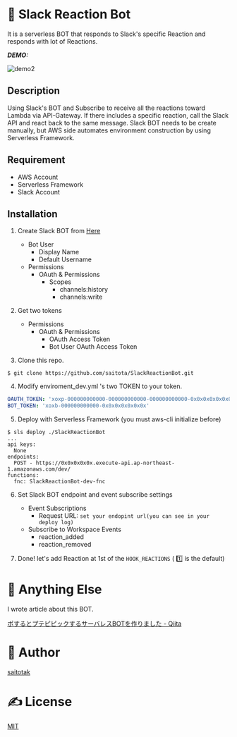 ﻿# 🤖 Slack Reaction Bot
It is a serverless BOT that responds to Slack's specific Reaction and responds with lot of Reactions.

***DEMO:***

![demo2](https://user-images.githubusercontent.com/1152469/35921649-9e76acbc-0c5e-11e8-85c3-346585669371.gif)

## Description
Using Slack's BOT and Subscribe to receive all the reactions toward Lambda via API-Gateway.
If there includes a specific reaction, call the Slack API and react back to the same message.
Slack BOT needs to be create manually, but AWS side automates environment construction by using Serverless Framework.

## Requirement
- AWS Account
- Serverless Framework
- Slack Account

## Installation
1. Create Slack BOT from [Here](https://api.slack.com/slack-apps)
    - Bot User
        - Display Name
        - Default Username
    - Permissions
        - OAuth & Permissions
            - Scopes
                - channels:history
                - channels:write
2. Get two tokens
    - Permissions
        - OAuth & Permissions
            - OAuth Access Token
            - Bot User OAuth Access Token

3. Clone this repo.
```
$ git clone https://github.com/saitota/SlackReactionBot.git
```

4. Modify enviroment_dev.yml 's two TOKEN to your token.
``` enviroment_dev.yml
OAUTH_TOKEN: 'xoxp-000000000000-000000000000-000000000000-0x0x0x0x0x0x0x0x0x0x0x0x0x0x0x0x'
BOT_TOKEN: 'xoxb-000000000000-0x0x0x0x0x0x0x'
```

5. Deploy with Serverless Framework (you must aws-cli initialize before)
```
$ sls deploy ./SlackReactionBot
...
api keys:
  None
endpoints:
  POST - https://0x0x0x0x0x.execute-api.ap-northeast-1.amazonaws.com/dev/
functions:
  fnc: SlackReactionBot-dev-fnc
```
6. Set Slack BOT endpoint and event subscribe settings 
    - Event Subscriptions
        - Request URL: `set your endopint url(you can see in your deploy log)`
    - Subscribe to Workspace Events
        - reaction_added
        - reaction_removed

7. Done! let's add Reaction at 1st of the `HOOK_REACTIONS` ( 1️⃣ is the default)

# 🤔 Anything Else
I wrote article about this BOT.

[ポするとプテピピックするサーバレスBOTを作りました - Qiita](https://qiita.com/saitotak/items/9c088bde87b9367f5414)

# 🐑 Author
[saitotak](https://qiita.com/saitotak)

# ✍ License
[MIT](./LICENSE)

